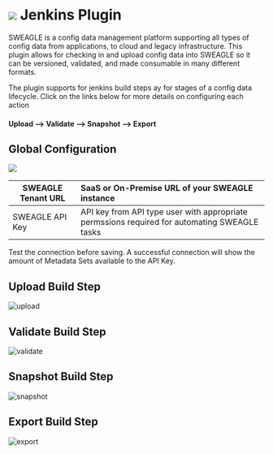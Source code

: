 # ![](screenshots/sweaglelogo.png)         Jenkins Plugin   

SWEAGLE is a config data management platform supporting all types of config data from applications, to cloud and legacy infrastructure.  This plugin allows for checking in and upload config data into SWEAGLE so it can be versioned, validated, and made consumable in many different formats. 

The plugin supports for jenkins build steps ay for stages of a config data lifecycle. Click on the links below for more details on configuring each action

#### 			Upload --> Validate --> Snapshot --> Export

## Global Configuration
![](screenshots/globalConfigure.png)

| SWEAGLE Tenant URL | SaaS or On-Premise URL of your SWEAGLE instance              |
| ------------------ | :----------------------------------------------------------- |
| SWEAGLE API Key    | API key from API type user with appropriate permssions required for automating SWEAGLE tasks |

Test the connection before saving.  A successful connection will show the amount of Metadata Sets available to the API Key.
## Upload Build Step

![upload](screenshots/upload.png)

## Validate Build Step

![validate](/Users/joeo/eclipse-workspace/sweagle-jenkins-plugin/screenshots/validate.png)



## Snapshot Build Step

![snapshot](/Users/joeo/eclipse-workspace/sweagle-jenkins-plugin/screenshots/snapshot.png)

## Export Build Step

![export](/Users/joeo/eclipse-workspace/sweagle-jenkins-plugin/screenshots/export.png)


